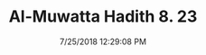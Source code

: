 ---
title        : "Al-Muwatta Hadith 8. 23"
date         : 7/25/2018 12:29:08 PM
draft        : false
type         : "hadith"
layout       : "hadith"
BookCode     : "AMH"
VolumeNumber : "8"
HadithNumber : "23"
categories  :  ["Prayer, Congregation - Praying Voluntary Prayers (Nawafil) Sitting"]
---